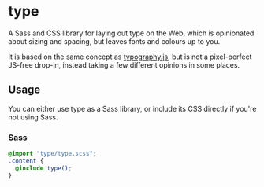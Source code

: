 # type

A Sass and CSS library for laying out type on the Web, which is opinionated about sizing and spacing, but leaves fonts and colours up to you.

It is based on the same concept as [typography.js][], but is not a pixel-perfect JS-free drop-in, instead taking a few different opinions in some places.

[typography.js]: http://kyleamathews.github.io/typography.js/

## Usage

You can either use type as a Sass library, or include its CSS directly if you're not using Sass.

### Sass

```scss
@import "type/type.scss";
.content {
  @include type();
}
```
